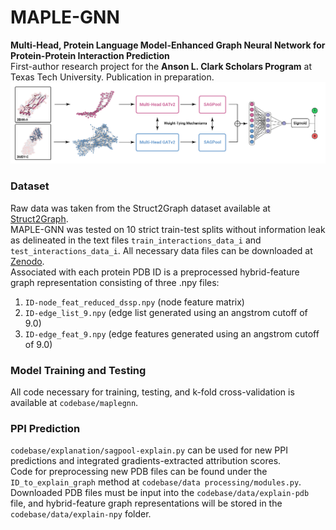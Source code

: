 # MAPLE-GNN
**Multi-Head, Protein Language Model-Enhanced Graph Neural Network for Protein-Protein Interaction Prediction** \
First-author research project for the **Anson L. Clark Scholars Program** at Texas Tech University. Publication in preparation. \
![MAPLE-GNN Architecture](https://github.com/btang2/MAPLE-GNN/blob/main/images/gnn-model-diagram.png?raw=true)
### Dataset
Raw data was taken from the Struct2Graph dataset available at [Struct2Graph](https://github.com/baranwa2/Struct2Graph). \
MAPLE-GNN was tested on 10 strict train-test splits without information leak as delineated in the text files `train_interactions_data_i` and `test_interactions_data_i`.
All necessary data files can be downloaded at [Zenodo](https://zenodo.org/records/13123920). \
Associated with each protein PDB ID is a preprocessed hybrid-feature graph representation consisting of three .npy files:
1. `ID-node_feat_reduced_dssp.npy` (node feature matrix)
2. `ID-edge_list_9.npy` (edge list generated using an angstrom cutoff of 9.0) 
3. `ID-edge_feat_9.npy` (edge features generated using an angstrom cutoff of 9.0)
### Model Training and Testing
All code necessary for training, testing, and k-fold cross-validation is available at `codebase/maplegnn`. 
### PPI Prediction
`codebase/explanation/sagpool-explain.py` can be used for new PPI predictions and integrated gradients-extracted attribution scores. \
Code for preprocessing new PDB files can be found under the `ID_to_explain_graph` method at `codebase/data processing/modules.py`. \
Downloaded PDB files must be input into the `codebase/data/explain-pdb` file, and hybrid-feature graph representations will be stored in the `codebase/data/explain-npy` folder.
